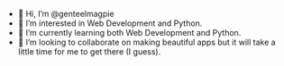 - 👋 Hi, I’m @genteelmagpie
- 👀 I’m interested in Web Development and Python.
- 🌱 I’m currently learning both Web Development and Python.
- 💞️ I’m looking to collaborate on making beautiful apps but it will take a little time for me to get there (I guess).

<!---
genteelmagpie/genteelmagpie is a ✨ special ✨ repository because its `README.md` (this file) appears on your GitHub profile.
You can click the Preview link to take a look at your changes.
--->
